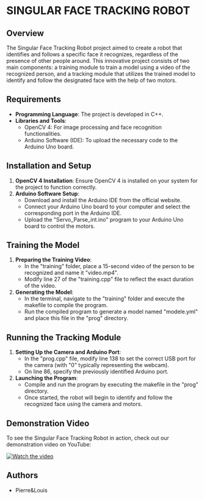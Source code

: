 # SINGULAR FACE TRACKING ROBOT

## Overview
The Singular Face Tracking Robot project aimed to create a robot that identifies and follows a specific face it recognizes, regardless of the presence of other people around. This innovative project consists of two main components: a training module to train a model using a video of the recognized person, and a tracking module that utilizes the trained model to identify and follow the designated face with the help of two motors.

## Requirements
- **Programming Language**: The project is developed in C++.
- **Libraries and Tools**:
  - OpenCV 4: For image processing and face recognition functionalities.
  - Arduino Software (IDE): To upload the necessary code to the Arduino Uno board.
  
## Installation and Setup
1. **OpenCV 4 Installation**: Ensure OpenCV 4 is installed on your system for the project to function correctly.
2. **Arduino Software Setup**:
   - Download and install the Arduino IDE from the official website.
   - Connect your Arduino Uno board to your computer and select the corresponding port in the Arduino IDE.
   - Upload the "Servo_Parse_int.ino" program to your Arduino Uno board to control the motors.

## Training the Model
1. **Preparing the Training Video**:
   - In the "training" folder, place a 15-second video of the person to be recognized and name it "video.mp4".
   - Modify line 27 of the "training.cpp" file to reflect the exact duration of the video.
2. **Generating the Model**:
   - In the terminal, navigate to the "training" folder and execute the makefile to compile the program.
   - Run the compiled program to generate a model named "modele.yml" and place this file in the "prog" directory.

## Running the Tracking Module
1. **Setting Up the Camera and Arduino Port**:
   - In the "prog.cpp" file, modify line 138 to set the correct USB port for the camera (with "0" typically representing the webcam).
   - On line 86, specify the previously identified Arduino port.
2. **Launching the Program**:
   - Compile and run the program by executing the makefile in the "prog" directory.
   - Once started, the robot will begin to identify and follow the recognized face using the camera and motors.

## Demonstration Video
To see the Singular Face Tracking Robot in action, check out our demonstration video on YouTube:

[![Watch the video](https://img.youtube.com/vi/VA9WC24NqdE/0.jpg)](https://www.youtube.com/watch?v=VA9WC24NqdE)


## Authors
- Pierre&Louis
